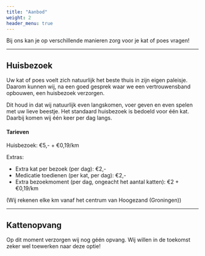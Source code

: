 ```yaml
---
title: "Aanbod"
weight: 2
header_menu: true
---
```


Bij ons kan je op verschillende manieren zorg voor je kat of poes vragen!

---

## Huisbezoek

Uw kat of poes voelt zich natuurlijk het beste thuis in zijn eigen paleisje. Daarom kunnen wij, na een goed gesprek waar we een vertrouwensband opbouwen, een huisbezoek verzorgen.

Dit houd in dat wij natuurlijk even langskomen, voer geven en even spelen met uw lieve beestje. Het standaard huisbezoek is bedoeld voor één kat. Daarbij komen wij één keer per dag langs.

#### Tarieven

Huisbezoek: €5,- + €0,19/km

Extras:

- Extra kat per bezoek (per dag): €2,-
- Medicatie toedienen (per kat, per dag): €2,-
- Extra bezoekmoment (per dag, ongeacht het aantal katten): €2 + €0,19/km

(Wij rekenen elke km vanaf het centrum van Hoogezand (Groningen))

---

## Kattenopvang

Op dit moment verzorgen wij nog géén opvang. Wij willen in de toekomst zeker wel toewerken naar deze optie!